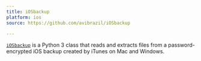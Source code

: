 ```yaml
---
title: iOSbackup
platform: ios
source: https://github.com/avibrazil/iOSbackup

---
```


[`iOSbackup`](https://github.com/avibrazil/iOSbackup) is a Python 3 class that reads and extracts files from a password-encrypted iOS backup created by iTunes on Mac and Windows.
